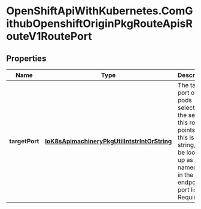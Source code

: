 # OpenShiftApiWithKubernetes.ComGithubOpenshiftOriginPkgRouteApisRouteV1RoutePort

## Properties
Name | Type | Description | Notes
------------ | ------------- | ------------- | -------------
**targetPort** | [**IoK8sApimachineryPkgUtilIntstrIntOrString**](IoK8sApimachineryPkgUtilIntstrIntOrString.md) | The target port on pods selected by the service this route points to. If this is a string, it will be looked up as a named port in the target endpoints port list. Required | 


